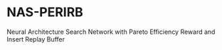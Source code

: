 # NAS-PERIRB

Neural Architecture Search Network with Pareto Efficiency Reward and Insert Replay Buffer
